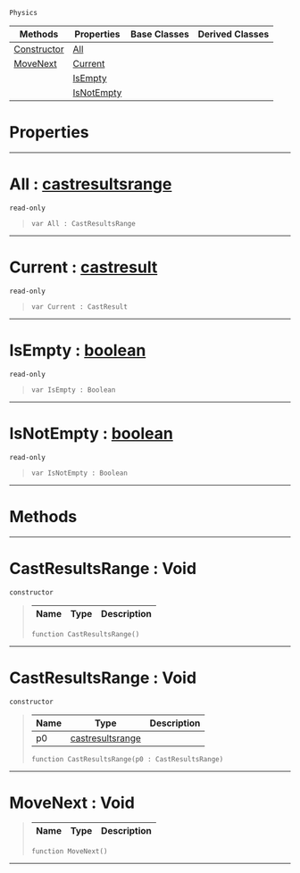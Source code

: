  `Physics`

|Methods|Properties|Base Classes|Derived Classes|
|---|---|---|---|
|[ Constructor](castresultsrange.md#castresultsrange-void)|[ All](castresultsrange.md#all-zilch-engine-document)| | |
|[ MoveNext](castresultsrange.md#movenext-void)|[ Current](castresultsrange.md#current-zilch-engine-docu)| | |
| |[ IsEmpty](castresultsrange.md#isempty-zilch-engine-docu)| | |
| |[ IsNotEmpty](castresultsrange.md#isnotempty-zilch-engine-d)| | |


 #  Properties


---  
 #  All : [castresultsrange](castresultsrange.md)

 `read-only`

> 
> ``` lang=cpp, name=Nada
> var All : CastResultsRange


---  
 #  Current : [castresult](castresult.md)

 `read-only`

> 
> ``` lang=cpp, name=Nada
> var Current : CastResult


---  
 #  IsEmpty : [boolean](../nada_base_types/boolean.md)

 `read-only`

> 
> ``` lang=cpp, name=Nada
> var IsEmpty : Boolean


---  
 #  IsNotEmpty : [boolean](../nada_base_types/boolean.md)

 `read-only`

> 
> ``` lang=cpp, name=Nada
> var IsNotEmpty : Boolean


---  
 #  Methods


---  
 #  CastResultsRange : Void

 `constructor`

> 
> |Name|Type|Description|
> |---|---|---|
> ``` lang=cpp, name=Nada
> function CastResultsRange()
> ``` 


---  
 #  CastResultsRange : Void

 `constructor`

> 
> |Name|Type|Description|
> |---|---|---|
> |p0|[castresultsrange](castresultsrange.md)| |
> ``` lang=cpp, name=Nada
> function CastResultsRange(p0 : CastResultsRange)
> ``` 


---  
 #  MoveNext : Void

> 
> |Name|Type|Description|
> |---|---|---|
> ``` lang=cpp, name=Nada
> function MoveNext()
> ``` 


---  
 

 